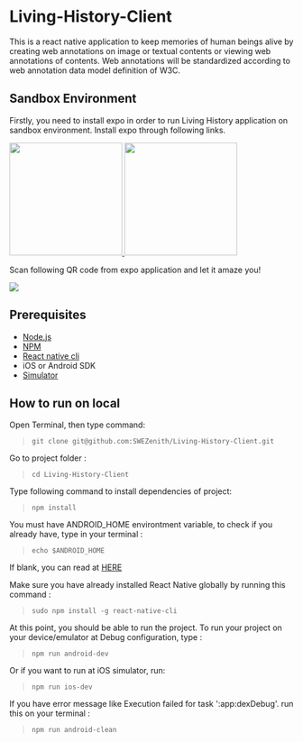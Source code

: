 # Living-History-Client


This is a react native application to keep memories of human beings alive by creating web annotations on image or textual contents or viewing web annotations of contents. Web annotations will be standardized according to web annotation data model definition of W3C.

## Sandbox Environment

Firstly, you need to install expo in order to run Living History application on sandbox environment. Install expo through following links.

<div style="display:inline-block">
	<a target="_blank" href="https://itunes.apple.com/app/apple-store/id982107779?ct=www&mt=8" >
	<img src="https://github.com/bulentrahimkazanci/Living-History-Client/blob/master/assets/app-store.png" 
		 width="200" 
		 style="display:inline;"/>
	</a>
	<a target="_blank" href="https://play.google.com/store/apps/details?id=host.exp.exponent&referrer=www" >
	<img src="https://github.com/bulentrahimkazanci/Living-History-Client/blob/master/assets/play-store.png" 
		 width="200" 
		 style="display:inline;"/>
	</a>
 </div>


Scan following QR code from expo application and let it amaze you!

<img src="https://github.com/bulentrahimkazanci/Living-History-Client/blob/master/assets/living-memories-qr.png"/>


## Prerequisites

* [Node.js](https://nodejs.org/en/download/)
* [NPM](https://www.npmjs.com/get-npm)
* [React native cli](https://www.npmjs.com/package/react-native-cli)
* iOS or Android SDK
* [Simulator](https://docs.genymotion.com/Content/01_Get_Started/Installation.htm)

## How to run on local

Open Terminal, then type command:

> ```git clone git@github.com:SWEZenith/Living-History-Client.git```

Go to project folder :

> ```cd Living-History-Client```

Type following command to install dependencies of project:

> ```npm install```

You must have ANDROID_HOME environtment variable, to check if you already have, type in your terminal :

> ```echo $ANDROID_HOME```

If blank, you can read at [HERE](https://goo.gl/XSBmwE)

Make sure you have already installed React Native globally by running this command :

> ```sudo npm install -g react-native-cli```

At this point, you should be able to run the project. To run your project on your device/emulator at Debug configuration, type :

> ```npm run android-dev```

Or if you want to run at iOS simulator, run:

> ```npm run ios-dev```

If you have error message like Execution failed for task ':app:dexDebug'. run this on your terminal :

> ```npm run android-clean```
